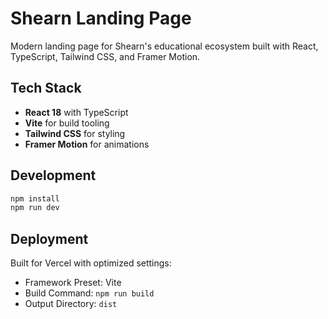 # Shearn Landing Page

Modern landing page for Shearn's educational ecosystem built with React, TypeScript, Tailwind CSS, and Framer Motion.

## Tech Stack

- **React 18** with TypeScript
- **Vite** for build tooling
- **Tailwind CSS** for styling
- **Framer Motion** for animations

## Development

```bash
npm install
npm run dev
```

## Deployment

Built for Vercel with optimized settings:
- Framework Preset: Vite
- Build Command: `npm run build`
- Output Directory: `dist`